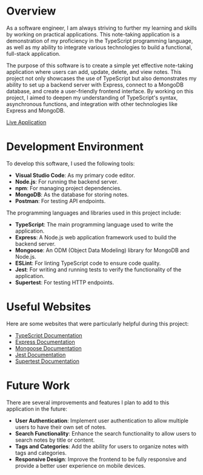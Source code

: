 # Overview

As a software engineer, I am always striving to further my learning and skills by working on practical applications. This note-taking application is a demonstration of my proficiency in the TypeScript programming language, as well as my ability to integrate various technologies to build a functional, full-stack application.

The purpose of this software is to create a simple yet effective note-taking application where users can add, update, delete, and view notes. This project not only showcases the use of TypeScript but also demonstrates my ability to set up a backend server with Express, connect to a MongoDB database, and create a user-friendly frontend interface. By working on this project, I aimed to deepen my understanding of TypeScript's syntax, asynchronous functions, and integration with other technologies like Express and MongoDB.

[Live Application](http://youtube.link.goes.here)

# Development Environment

To develop this software, I used the following tools:
- **Visual Studio Code**: As my primary code editor.
- **Node.js**: For running the backend server.
- **npm**: For managing project dependencies.
- **MongoDB**: As the database for storing notes.
- **Postman**: For testing API endpoints.

The programming languages and libraries used in this project include:
- **TypeScript**: The main programming language used to write the application.
- **Express**: A Node.js web application framework used to build the backend server.
- **Mongoose**: An ODM (Object Data Modeling) library for MongoDB and Node.js.
- **ESLint**: For linting TypeScript code to ensure code quality.
- **Jest**: For writing and running tests to verify the functionality of the application.
- **Supertest**: For testing HTTP endpoints.

# Useful Websites

Here are some websites that were particularly helpful during this project:
- [TypeScript Documentation](https://www.typescriptlang.org/docs/)
- [Express Documentation](https://expressjs.com/)
- [Mongoose Documentation](https://mongoosejs.com/docs/)
- [Jest Documentation](https://jestjs.io/docs/getting-started)
- [Supertest Documentation](https://github.com/visionmedia/supertest)

# Future Work

There are several improvements and features I plan to add to this application in the future:
- **User Authentication**: Implement user authentication to allow multiple users to have their own set of notes.
- **Search Functionality**: Enhance the search functionality to allow users to search notes by title or content.
- **Tags and Categories**: Add the ability for users to organize notes with tags and categories.
- **Responsive Design**: Improve the frontend to be fully responsive and provide a better user experience on mobile devices.
